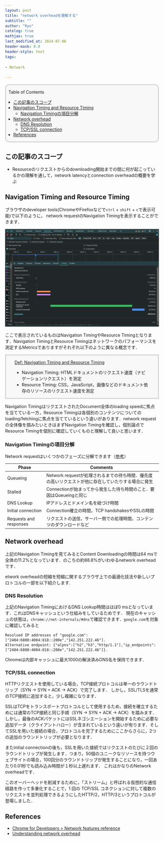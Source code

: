 ```yaml
---
layout: post
title: "network overheadを理解する"
subtitle: ""
author: "Ryo"
catelog: true
mathjax: true
last_modified_at: 2024-07-06
header-mask: 0.0
header-style: text
tags:

- Network

---
```


<div style='border-radius: 1em; border-style:solid; border-color:#D3D3D3; background-color:#F8F8F8'>

<p class="h4">&nbsp;&nbsp;Table of Contents</p>

<!-- START doctoc generated TOC please keep comment here to allow auto update -->
<!-- DON'T EDIT THIS SECTION, INSTEAD RE-RUN doctoc TO UPDATE -->

- [この記事のスコープ](#%E3%81%93%E3%81%AE%E8%A8%98%E4%BA%8B%E3%81%AE%E3%82%B9%E3%82%B3%E3%83%BC%E3%83%97)
- [Navigation Timing and Resource Timing](#navigation-timing-and-resource-timing)
  - [Navigation Timingの項目分解](#navigation-timing%E3%81%AE%E9%A0%85%E7%9B%AE%E5%88%86%E8%A7%A3)
- [Network overhead](#network-overhead)
  - [DNS Resolution](#dns-resolution)
  - [TCP/SSL connection](#tcpssl-connection)
- [References](#references)

<!-- END doctoc generated TOC please keep comment here to allow auto update -->


</div>

## この記事のスコープ

- Resourceのリクエストからのdownloading開始までの間に何が起こっているかの理解を通して，network latencyとconnection overheadの概要を学ぶ


## Navigation Timing and Resource Timing

ブラウザのdeveloper tools(ChromeやFirefoxなどで`ctrl` + `shift` + `c`で表示可能)で以下のように，
network requestのNavigation Timingを表示することができます．

![20201208_networkrequest_time](https://github.com/ryonakimageserver/omorikaizuka/blob/master/Development/network/20201208_networkrequest_time.png?raw=true)

ここで表示されているものはNavigation TimingやResource Timingとなります．Navigation TimingとResource Timingはネットワークのパフォーマンスを測定するMetricsでありますがそれぞれ以下のように異なる概念です．

<div style='padding-left: 2em; padding-right: 2em; border-radius: 0em; border-style:solid; border-color:#D3D3D3; background-color:#F8F8F8'>
<p class="h4"><ins>Def: Navigation Timing and Resource Timing</ins></p>

- Navigation Timing: HTMLドキュメントのリクエスト速度（ナビゲーションリクエスト）を測定
- Resource Timing: CSS，JavaScript，画像などのドキュメント依存のリソースのリクエスト速度を測定

</div>

Navigation TimingはリクエストされたDocument全体のloading speedに焦点を当てている一方，Resource Timingは各個別のコンテンツについてのloading/fetchingに焦点を当てているという違いがあります．network requestの全体像を掴みたいときはまずNavigation Timingを確認し，個別論点でResource Timingを個別に確認していくものと理解して良いと思います．

### Navigation Timingの項目分解

Network requestはいくつかのフェーズに分解できます（[参考](https://developer.chrome.com/docs/devtools/network/reference/?utm_source=devtools#timing-explanation)）

|Phase|Comments|
|---|---|
|Queueing|Network requestが処理されるまでの待ち時間．優先度の高いリクエストが他に存在していたりする場合に発生|
|Stalled|Connectionが始まってから発生した待ち時間のこと．要因はQueueingと同じ|
|DNS Lookup|IPアドレスとドメイン名を紐づけ時間|
|Initial connection|Connection確立の時間，TCP handshakesやSSLの時間|
|Requests and responses|リクエストの送信，サーバー側での処理時間，コンテンツのダウンロードなど|

## Network overhead

上記のNavigation Timingを見てみるとContent Downloadingの時間は64 msで全体の11.2%となっています．のこちの約88.8%がいわゆるnetwork overheadです．

etwork overheadの短縮を短縮に関するブラウザ上での最適化技法や新しいプロトコルの一部を以下紹介します.

### DNS Resolution

上記のNavigation TimingにおけるDNS Lookup時間はほぼ0 msとなっています．これはDNSキャッシュという仕組みをしているためです．
現在のキャッシュの状態は，`chrome://net-internals/#dns`で確認できます．`google.com`を対象に確認してみると

```
Resolved IP addresses of "google.com": ["2404:6800:4004:818::200e","142.251.222.46"].
Alternative endpoint: {"alpns":["h2","h3","http/1.1"],"ip_endpoints":["2404:6800:4004:818::200e","142.251.222.46"]}.
```

Chromeは内部キャッシュに最大1000の解決済みDNS名を保持できます．

### TCP/SSL connection

HTTPリクエストを使用している場合，TCP接続プロトコルは単一のラウンドトリップ（SYN -> SYN + ACK -> ACK）で完了します．
しかし，SSL/TLSを通常のTCP接続に追加すると，少し複雑になります．

SSLはTCPをトランスポートプロトコルとして使用するため，接続を確立するためには通常のTCP接続と同じ手順（SYN -> SYN + ACK -> ACK）を踏みます．しかし，最後のACKパケットにはSSLネゴシエーションを開始するために必要な追加データ（クライアントハロー）が含まれているという違いが有ります．そしてSSLを用いた接続の場合，プロトコルを完了するためにここからさらに，2つの追加のラウンドトリップが必要となります．

またinitial connectionの後も，SSLを用いた接続ではリクエストのたびに２回のラウンドトリップが発生します．つまり，50個のユニークなリソースを持つウェブサイトの場合，100回分のラウンドトリップが発生することになり，一回あたり0.01秒でも読み込み時間が１秒以上遅れます．
これはかなりのNetwork overheadです．

このオーバーヘッドを削減するために，「ストリーム」と呼ばれる仮想的な通信経路を作って多重化することで，1 回の TCP/SSL コネクションに対して複数のリクエストを並列処理できるようにしたHTTP/2，HTTP/3というプロトコルが登場しました．





References
----------
- [Chrome for Developers > Network features reference](https://developer.chrome.com/docs/devtools/network/reference/?utm_source=devtools#timing-explanation)
- [Understanding network overhead](http://colin-dumitru.github.io/network/latency/web-performance/2015/02/04/understanding-network-overhead.html)
